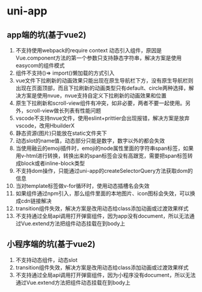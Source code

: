 # uni-app

## app端的坑(基于vue2)

1. 不支持使用webpack的require context 动态引入组件，原因是Vue.component方法的第一个参数只支持静态字符串，解决方案是使用easycom的组件模式
2. 组件不支持()=> import()懒加载的方式引入
3. vue文件下拉刷新的动画效果只能出现在原生导航栏下方，没有原生导航栏则出现在页面顶部，而且下拉刷新的动画类型只有default、circle两种选择，解决方案是使用nvue，nvue支持自定义下拉刷新的动画效果和位置
4. 原生下拉刷新和scroll-view组件有冲突，如非必要，两者不要一起使用。另外，scroll-view做长列表有性能问题
5. vscode不支持nvue文件，使用eslint+prittier会出现报错，解决方案是放弃vscode，改用HbuilderX
6. 静态资源(图片)只能放在static文件夹下
7. 动态slot的name值，动态部分只能是数字，数字以外的都会失效
8. 当使用融云的emoji插件时，emoji的node属性里面的字符串span标签，如果用v-html进行转换，转换出来的span标签会没有高跟宽，需要把span标签转成block或者inline-block类型
9. 不支持dom操作，只能通过uni-app的createSelectorQuery方法获取dom的信息
10. 当对template标签做v-for循环时，使用动态插槽名会失效
11. 如果组件通过npm引入，那么组件里面的本地图片、icon图标会失效，可以换成cdn链接解决
12. transition组件失效，解决方案是改用动态给class添加动画或过渡效果样式
13. 不支持通过全局api调用打开弹窗组件，因为app没有document，所以无法通过Vue.extend方法把组件动态挂载在到body上

## 小程序端的坑(基于vue2)

1. 不支持动态组件，动态slot
2. transition组件失效，解决方案是改用动态给class添加动画或过渡效果样式
3. 不支持通过全局api调用打开弹窗组件，因为小程序没有document，所以无法通过Vue.extend方法把组件动态挂载在到body上